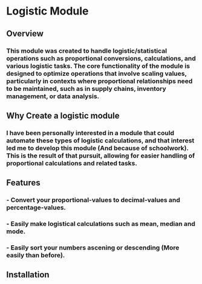 # Logistic Module

## Overview

### This module was created to handle logistic/statistical operations such as proportional conversions, calculations, and various logistic tasks. The core functionality of the module is designed to optimize operations that involve scaling values, particularly in contexts where proportional relationships need to be maintained, such as in supply chains, inventory management, or data analysis.

## Why Create a logistic module

### I have been personally interested in a module that could automate these types of logistic calculations, and that interest led me to develop this module (And because of schoolwork). This is the result of that pursuit, allowing for easier handling of proportional calculations and related tasks.

## Features

### - Convert your proportional-values to decimal-values and percentage-values.
### - Easily make logistical calculations such as mean, median and mode.
### - Easily sort your numbers ascening or descending (More easily than before).

## Installation